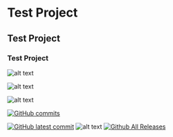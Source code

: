 # Test Project
## Test Project
### Test Project

![ alt text ](https://img.shields.io/badge/Electronics-Developer-darkblue)

![ alt text ](https://img.shields.io/badge/Electronics-Developer-darkblue?style=flat-square&logo=gitlab)

![ alt text ](https://komarev.com/ghpvc/?username=ElectronicsDeveloper&color=yellow&style=flat-square)

[![GitHub commits](https://badgen.net/github/commits/ElectronicsDeveloper/Test-Project)](https://GitHub.com/ElectronicsDeveloper/Test-Project/commit/)



[![GitHub latest commit](https://badgen.net/github/last-commit/ElectronicsDeveloper/Test-Project)](https://GitHub.com/ElectronicsDeveloper/Test-Project/commit/)
![ alt text ](https://img.shields.io/github/downloads/ElectronicsDeveloper/Test-Project/total.svg)
[![Github All Releases](https://img.shields.io/github/downloads/ElectronicsDeveloper/Test-Project/total.svg)]()
